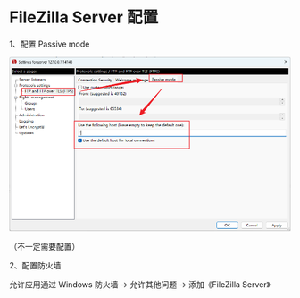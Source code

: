 # FileZilla Server 配置

1、配置 Passive mode

![image-20240218085203714](img/image-20240218085203714.png)

（不一定需要配置）

2、配置防火墙

允许应用通过 Windows 防火墙 -> 允许其他问题 -> 添加《FileZilla Server》